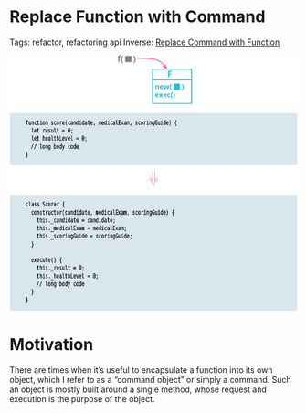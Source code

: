 # Replace Function with Command

Tags: refactor, refactoring api
Inverse: [Replace Command with Function](../Replace%20Command%20with%20Function/Replace%20Command%20with%20Function.md)

![Untitled](Untitled.png)

# Motivation

There are times when it’s useful to encapsulate a function into its own object, which I refer to as 
a “command object” or simply a command. Such an object is mostly built around a single method, 
whose request and execution is the purpose of the object.